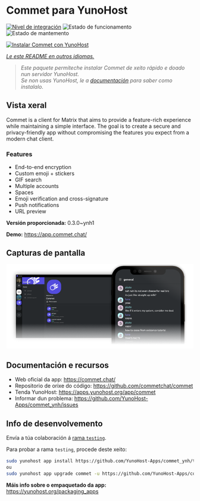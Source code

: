 <!--
NOTA: Este README foi creado automáticamente por <https://github.com/YunoHost/apps/tree/master/tools/readme_generator>
NON debe editarse manualmente.
-->

# Commet para YunoHost

[![Nivel de integración](https://dash.yunohost.org/integration/commet.svg)](https://ci-apps.yunohost.org/ci/apps/commet/) ![Estado de funcionamento](https://ci-apps.yunohost.org/ci/badges/commet.status.svg) ![Estado de mantemento](https://ci-apps.yunohost.org/ci/badges/commet.maintain.svg)

[![Instalar Commet con YunoHost](https://install-app.yunohost.org/install-with-yunohost.svg)](https://install-app.yunohost.org/?app=commet)

*[Le este README en outros idiomas.](./ALL_README.md)*

> *Este paquete permíteche instalar Commet de xeito rápido e doado nun servidor YunoHost.*  
> *Se non usas YunoHost, le a [documentación](https://yunohost.org/install) para saber como instalalo.*

## Vista xeral

Commet is a client for Matrix that aims to provide a feature-rich experience while maintaining a simple interface. The goal is to create a secure and privacy-friendly app without compromising the features you expect from a modern chat client.

### Features

- End-to-end encryption
- Custom emoji + stickers
- GIF search
- Multiple accounts
- Spaces
- Emoji verification and cross-signature
- Push notifications
- URL preview


**Versión proporcionada:** 0.3.0~ynh1

**Demo:** <https://app.commet.chat/>

## Capturas de pantalla

![Captura de pantalla de Commet](./doc/screenshots/screenshot.png)

## Documentación e recursos

- Web oficial da app: <https://commet.chat/>
- Repositorio de orixe do código: <https://github.com/commetchat/commet>
- Tenda YunoHost: <https://apps.yunohost.org/app/commet>
- Informar dun problema: <https://github.com/YunoHost-Apps/commet_ynh/issues>

## Info de desenvolvemento

Envía a túa colaboración á [rama `testing`](https://github.com/YunoHost-Apps/commet_ynh/tree/testing).

Para probar a rama `testing`, procede deste xeito:

```bash
sudo yunohost app install https://github.com/YunoHost-Apps/commet_ynh/tree/testing --debug
ou
sudo yunohost app upgrade commet -u https://github.com/YunoHost-Apps/commet_ynh/tree/testing --debug
```

**Máis info sobre o empaquetado da app:** <https://yunohost.org/packaging_apps>
